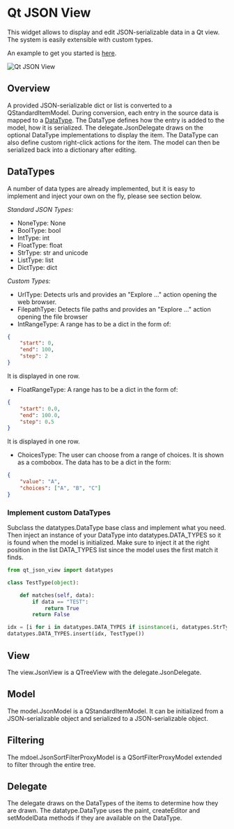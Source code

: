 # Qt JSON View

This widget allows to display and edit JSON-serializable data in a Qt view. The system is easily extensible with custom types.

An example to get you started is [here](example.py).

![Qt JSON View](qt-json-view.png)

## Overview

A provided JSON-serializable dict or list is converted to a QStandardItemModel.
During conversion, each entry in the source data is mapped to a [DataType](qt_json_view/datatypes/).
The DataType defines how the entry is added to the model, how it is serialized. The delegate.JsonDelegate draws on the optional DataType implementations to display the item. The DataType can also define custom right-click actions for the item.
The model can then be serialized back into a dictionary after editing.

## DataTypes

A number of data types are already implemented, but it is easy to implement and inject your own on the fly, please see section below.

*Standard JSON Types:*

* NoneType: None
* BoolType: bool
* IntType: int
* FloatType: float
* StrType: str and unicode
* ListType: list
* DictType: dict

*Custom Types:*

* UrlType: Detects urls and provides an "Explore ..." action opening the web browser.
* FilepathType: Detects file paths and provides an "Explore ..." action opening the file browser
* IntRangeType: A range has to be a dict in the form of:
```json
{
    "start": 0,
    "end": 100,
    "step": 2
}
```
It is displayed in one row.

* FloatRangeType: A range has to be a dict in the form of:
```json
{
    "start": 0.0,
    "end": 100.0,
    "step": 0.5
}
```
It is displayed in one row.

* ChoicesType: The user can choose from a range of choices. It is shown as a combobox. The data has to be a dict in the form:
```json
{
    "value": "A",
    "choices": ["A", "B", "C"]
}
```

### Implement custom DataTypes

Subclass the datatypes.DataType base class and implement what you need.
Then inject an instance of your DataType into datatypes.DATA_TYPES so it is found when the model is initialized.
Make sure to inject it at the right position in the list DATA_TYPES list since the model uses the first match it finds.

```python
from qt_json_view import datatypes

class TestType(object):

    def matches(self, data):
        if data == "TEST":
            return True
        return False

idx = [i for i in datatypes.DATA_TYPES if isinstance(i, datatypes.StrType)][0]
datatypes.DATA_TYPES.insert(idx, TestType())
```

## View

The view.JsonView is a QTreeView with the delegate.JsonDelegate.

## Model

The model.JsonModel is a QStandardItemModel. It can be initialized from a JSON-serializable object and serialized to a JSON-serializable object.

## Filtering

The mdoel.JsonSortFilterProxyModel is a QSortFilterProxyModel extended to filter through the entire tree.

## Delegate

The delegate draws on the DataTypes of the items to determine how they are drawn. The datatype.DataType uses the paint, createEditor and setModelData methods if they are available on the DataType.
